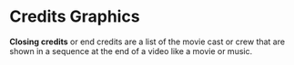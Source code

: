 # Credits Graphics

**Closing credits** or end credits are a list of the movie cast or crew that are shown in a sequence at the end of a video like a movie or music.
